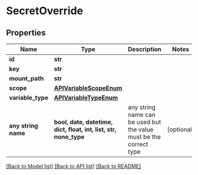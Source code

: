 # SecretOverride


## Properties
Name | Type | Description | Notes
------------ | ------------- | ------------- | -------------
**id** | **str** |  | 
**key** | **str** |  | 
**mount_path** | **str** |  | 
**scope** | [**APIVariableScopeEnum**](APIVariableScopeEnum.md) |  | 
**variable_type** | [**APIVariableTypeEnum**](APIVariableTypeEnum.md) |  | 
**any string name** | **bool, date, datetime, dict, float, int, list, str, none_type** | any string name can be used but the value must be the correct type | [optional]

[[Back to Model list]](../README.md#documentation-for-models) [[Back to API list]](../README.md#documentation-for-api-endpoints) [[Back to README]](../README.md)


